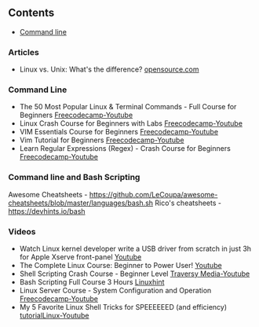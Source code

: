## Contents

* [Command line](#command-line)

### Articles

- Linux vs. Unix: What's the difference? [opensource.com](https://opensource.com/article/18/5/differences-between-linux-and-unix)

### Command Line
- The 50 Most Popular Linux & Terminal Commands - Full Course for Beginners [Freecodecamp-Youtube](https://youtu.be/ZtqBQ68cfJc?si=0CcP0uudrIJHzeJF)
- Linux Crash Course for Beginners with Labs [Freecodecamp-Youtube](https://youtu.be/6WatcfENsOU?si=g_-zHg7GD1er2Hay)
- VIM Essentials Course for Beginners [Freecodecamp-Youtube](https://youtu.be/JYNA9j8SXs4?si=k7xUXZf0dOsBfn-f)
- Vim Tutorial for Beginners [Freecodecamp-Youtube](https://youtu.be/RZ4p-saaQkc?si=P-RDruckbvayL0Yq)
- Learn Regular Expressions (Regex) - Crash Course for Beginners [Freecodecamp-Youtube](https://youtu.be/ZfQFUJhPqMM?si=KUjwaZi6P3_iJ355)

### Command line and Bash Scripting


Awesome Cheatsheets - https://github.com/LeCoupa/awesome-cheatsheets/blob/master/languages/bash.sh
Rico's cheatsheets - https://devhints.io/bash

### Videos
- Watch Linux kernel developer write a USB driver from scratch in just 3h for Apple Xserve front-panel [Youtube](https://youtu.be/IXBC85SGC0Q?si=ACB-XsY_u8DJargo)
- The Complete Linux Course: Beginner to Power User! [Youtube](https://youtu.be/wBp0Rb-ZJak?si=GH5-j9EyxiOOMI3Q)
- Shell Scripting Crash Course - Beginner Level [Traversy Media-Youtube](https://youtu.be/v-F3YLd6oMw?si=o7K65yM5Ja8h84Jl)
- Bash Scripting Full Course 3 Hours [Linuxhint](https://youtu.be/e7BufAVwDiM?si=nSxwCJxOz0D9cOHd)
- Linux Server Course - System Configuration and Operation [Freecodecamp-Youtube](https://youtu.be/WMy3OzvBWc0?si=NPlHW41edJd8wX2_)
- My 5 Favorite Linux Shell Tricks for SPEEEEEED (and efficiency) [tutorialLinux-Youtube](https://youtu.be/V8EUdia_kOE?si=Zuulv_oh5uH9PH8S)
